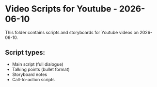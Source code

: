# Video Scripts for Youtube - 2026-06-10

This folder contains scripts and storyboards for Youtube videos on 2026-06-10.

## Script types:
- Main script (full dialogue)
- Talking points (bullet format)
- Storyboard notes
- Call-to-action scripts
